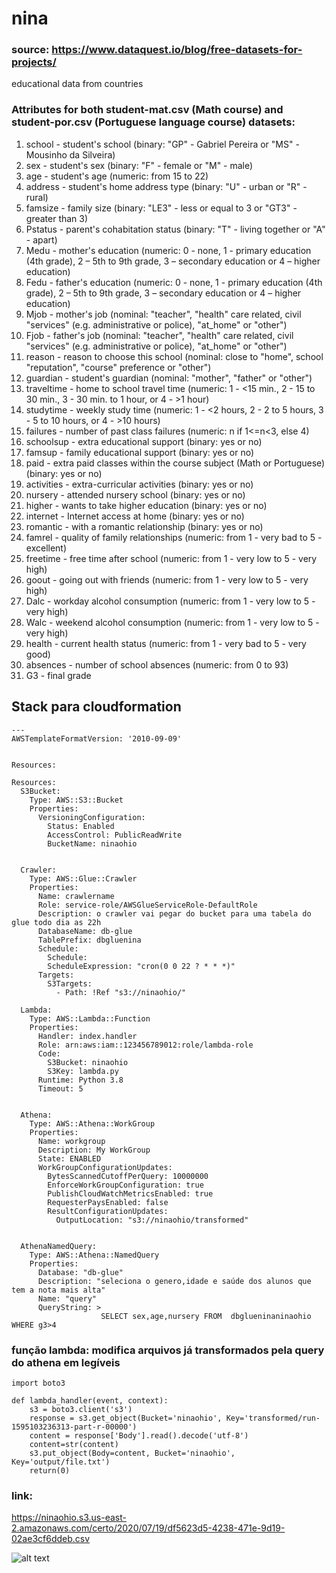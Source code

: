 # nina

### source: https://www.dataquest.io/blog/free-datasets-for-projects/
educational data from countries




### Attributes for both student-mat.csv (Math course) and student-por.csv (Portuguese language course) datasets:
1. school - student's school (binary: "GP" - Gabriel Pereira or "MS" - Mousinho da Silveira)
2. sex - student's sex (binary: "F" - female or "M" - male)
3. age - student's age (numeric: from 15 to 22)
4. address - student's home address type (binary: "U" - urban or "R" - rural)
5. famsize - family size (binary: "LE3" - less or equal to 3 or "GT3" - greater than 3)
6. Pstatus - parent's cohabitation status (binary: "T" - living together or "A" - apart)
7. Medu - mother's education (numeric: 0 - none,  1 - primary education (4th grade), 2 – 5th to 9th grade, 3 – secondary education or 4 – higher education)
8. Fedu - father's education (numeric: 0 - none,  1 - primary education (4th grade), 2 – 5th to 9th grade, 3 – secondary education or 4 – higher education)
9. Mjob - mother's job (nominal: "teacher", "health" care related, civil "services" (e.g. administrative or police), "at_home" or "other")
10. Fjob - father's job (nominal: "teacher", "health" care related, civil "services" (e.g. administrative or police), "at_home" or "other")
11. reason - reason to choose this school (nominal: close to "home", school "reputation", "course" preference or "other")
12. guardian - student's guardian (nominal: "mother", "father" or "other")
13. traveltime - home to school travel time (numeric: 1 - <15 min., 2 - 15 to 30 min., 3 - 30 min. to 1 hour, or 4 - >1 hour)
14. studytime - weekly study time (numeric: 1 - <2 hours, 2 - 2 to 5 hours, 3 - 5 to 10 hours, or 4 - >10 hours)
15. failures - number of past class failures (numeric: n if 1<=n<3, else 4)
16. schoolsup - extra educational support (binary: yes or no)
17. famsup - family educational support (binary: yes or no)
18. paid - extra paid classes within the course subject (Math or Portuguese) (binary: yes or no)
19. activities - extra-curricular activities (binary: yes or no)
20. nursery - attended nursery school (binary: yes or no)
21. higher - wants to take higher education (binary: yes or no)
22. internet - Internet access at home (binary: yes or no)
23. romantic - with a romantic relationship (binary: yes or no)
24. famrel - quality of family relationships (numeric: from 1 - very bad to 5 - excellent)
25. freetime - free time after school (numeric: from 1 - very low to 5 - very high)
26. goout - going out with friends (numeric: from 1 - very low to 5 - very high)
27. Dalc - workday alcohol consumption (numeric: from 1 - very low to 5 - very high)
28. Walc - weekend alcohol consumption (numeric: from 1 - very low to 5 - very high)
29. health - current health status (numeric: from 1 - very bad to 5 - very good)
30. absences - number of school absences (numeric: from 0 to 93)
31. G3 - final grade
>

## Stack para cloudformation

```
---
AWSTemplateFormatVersion: '2010-09-09'


Resources:

Resources:
  S3Bucket:
    Type: AWS::S3::Bucket
    Properties:
      VersioningConfiguration:
        Status: Enabled
        AccessControl: PublicReadWrite
        BucketName: ninaohio


  Crawler:
    Type: AWS::Glue::Crawler
    Properties:
      Name: crawlername
      Role: service-role/AWSGlueServiceRole-DefaultRole
      Description: o crawler vai pegar do bucket para uma tabela do glue todo dia as 22h
      DatabaseName: db-glue
      TablePrefix: dbgluenina
      Schedule:
        Schedule:
        ScheduleExpression: "cron(0 0 22 ? * * *)"
      Targets:
        S3Targets:
          - Path: !Ref "s3://ninaohio/"

  Lambda:
    Type: AWS::Lambda::Function
    Properties:
      Handler: index.handler
      Role: arn:aws:iam::123456789012:role/lambda-role
      Code:
        S3Bucket: ninaohio
        S3Key: lambda.py
      Runtime: Python 3.8
      Timeout: 5


  Athena:
    Type: AWS::Athena::WorkGroup
    Properties:
      Name: workgroup
      Description: My WorkGroup
      State: ENABLED
      WorkGroupConfigurationUpdates:
        BytesScannedCutoffPerQuery: 10000000
        EnforceWorkGroupConfiguration: true
        PublishCloudWatchMetricsEnabled: true
        RequesterPaysEnabled: false
        ResultConfigurationUpdates:
          OutputLocation: "s3://ninaohio/transformed"


  AthenaNamedQuery:
    Type: AWS::Athena::NamedQuery
    Properties:
      Database: "db-glue"
      Description: "seleciona o genero,idade e saúde dos alunos que tem a nota mais alta"
      Name: "query"
      QueryString: >
                    SELECT sex,age,nursery FROM  dbglueninaninaohio WHERE g3>4
````




### função lambda: modifica arquivos já transformados pela query do athena em legíveis

```
import boto3

def lambda_handler(event, context):
    s3 = boto3.client('s3')
    response = s3.get_object(Bucket='ninaohio', Key='transformed/run-1595103236313-part-r-00000')
    content = response['Body'].read().decode('utf-8')
    content=str(content)
    s3.put_object(Body=content, Bucket='ninaohio', Key='output/file.txt')
    return(0)
```


### link:
<https://ninaohio.s3.us-east-2.amazonaws.com/certo/2020/07/19/df5623d5-4238-471e-9d19-02ae3cf6ddeb.csv>

![alt text](http://url/to/schema_AWS.png)
